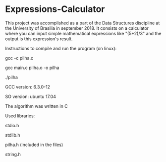 # Expressions-Calculator

This project was accomplished as a part of the Data Structures discipline at the University of Brasilia in september 2018. It consists on a calculator where you can input simple mathematical expressions like "(5+2)/3" and the output is this expression's result.

Instructions to compile and run the program (on linux): 

gcc -c pilha.c

gcc main.c pilha.o -o pilha

./pilha

GCC version: 6.3.0-12

SO version: ubuntu 17.04

The algorithm was written in C

Used libraries:

stdio.h

stdlib.h

pilha.h (included in the files)

string.h
